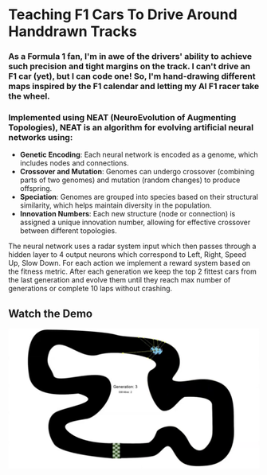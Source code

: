 # Teaching F1 Cars To Drive Around Handdrawn Tracks
### As a Formula 1 fan, I'm in awe of the drivers' ability to achieve such precision and tight margins on the track. I can't drive an F1 car (yet), but I can code one! So, I'm hand-drawing different maps inspired by the F1 calendar and letting my AI F1 racer take the wheel. 
### Implemented using NEAT (NeuroEvolution of Augmenting Topologies), NEAT is an algorithm for evolving artificial neural networks using: 
- **Genetic Encoding**: Each neural network is encoded as a genome, which includes nodes and connections.
- **Crossover and Mutation**: Genomes can undergo crossover (combining parts of two genomes) and mutation (random changes) to produce offspring.
- **Speciation**: Genomes are grouped into species based on their structural similarity, which helps maintain diversity in the population.
- **Innovation Numbers**: Each new structure (node or connection) is assigned a unique innovation number, allowing for effective crossover between different topologies.

The neural network uses a radar system input which then passes through a hidden layer to 4 output neurons which correspond to Left, Right, Speed Up, Slow Down.
For each action we implement a reward system based on the fitness metric. After each generation we keep the top 2 fittest cars from the last generation and evolve them until they reach max number of generations or complete 10 laps without crashing. 



## Watch the Demo
[![Watch the demo](thumbnail.png)](https://youtu.be/sYxEbrP8nrE)
